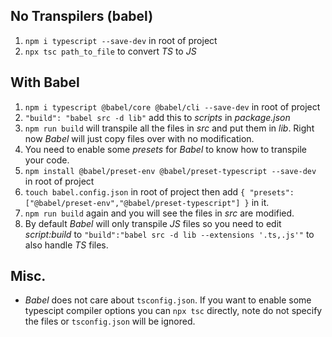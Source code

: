 ## No Transpilers (babel)
1. `npm i typescript --save-dev` in root of project
2. `npx tsc path_to_file` to convert *TS* to *JS*

## With Babel
1. `npm i typescript @babel/core @babel/cli --save-dev` in root of project
2. `"build": "babel src -d lib"` add this to *scripts* in *package.json*
3. `npm run build` will transpile all the files in *src* and put them in *lib*. Right now *Babel* will just copy files over with no modification.
4. You need to enable some *presets* for *Babel* to know how to transpile your code.
5. `npm install @babel/preset-env @babel/preset-typescript --save-dev` in root of project
6. `touch babel.config.json` in root of project then add `{ "presets": ["@babel/preset-env","@babel/preset-typescript"] }` in it.
7. `npm run build` again and you will see the files in *src* are modified.
8. By default *Babel* will only transpile *JS* files so you need to edit *script:build* to `"build":"babel src -d lib --extensions '.ts,.js'"` to also handle *TS* files. 

## Misc.
- *Babel* does not care about `tsconfig.json`. If you want to enable some typescipt compiler options you can `npx tsc` directly, note do not specify the files or `tsconfig.json` will be ignored.
